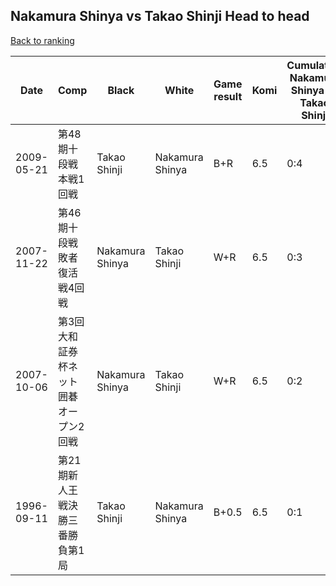 ## Nakamura Shinya vs Takao Shinji Head to head

[Back to ranking](../../index.md)




| **Date** | **Comp** | **Black** | **White** | **Game result** | **Komi** | **Cumulative Nakamura Shinya vs Takao Shinji** | **Nakamura Shinya streak** | **Takao Shinji streak** | 
| --- | --- | --- | --- | --- | --- | --- | --- | --- |
| 2009-05-21 | 第48期十段戦本戦1回戦 | Takao Shinji | Nakamura Shinya | B+R | 6.5 | 0:4 | 0 | 4 | 
| 2007-11-22 | 第46期十段戦敗者復活戦4回戦 | Nakamura Shinya | Takao Shinji | W+R | 6.5 | 0:3 | 0 | 3 | 
| 2007-10-06 | 第3回大和証券杯ネット囲碁オープン2回戦 | Nakamura Shinya | Takao Shinji | W+R | 6.5 | 0:2 | 0 | 2 | 
| 1996-09-11 | 第21期新人王戦決勝三番勝負第1局 | Takao Shinji | Nakamura Shinya | B+0.5 | 6.5 | 0:1 | 0 | 1 |




